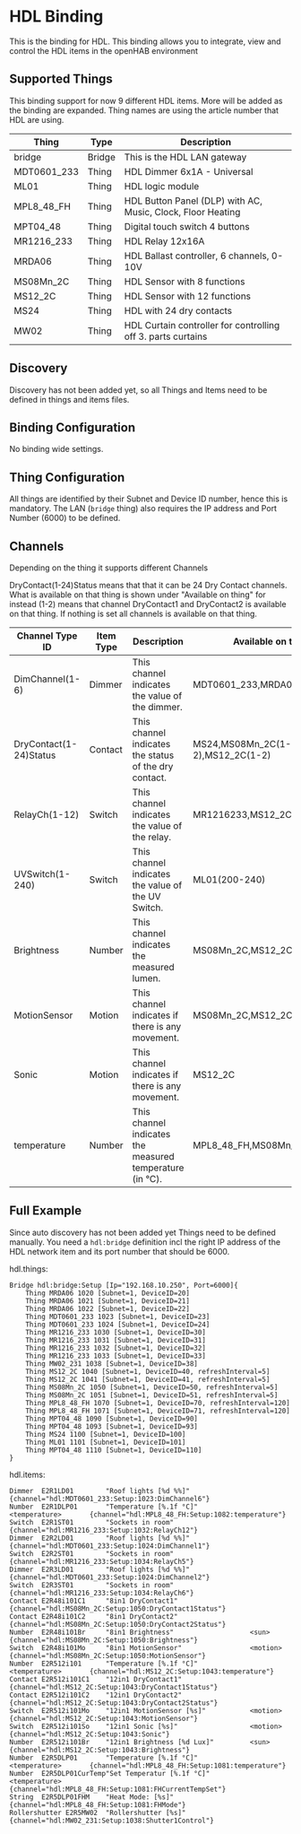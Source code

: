 # HDL Binding

This is the binding for HDL.
This binding allows you to integrate, view and control the HDL  items in the openHAB environment

## Supported Things

This binding support for now 9 different HDL items.
More will be added as the binding are expanded.
Thing names are using the article number that HDL are using.

| Thing         | Type      | Description                                                   |
|---------------|-----------|---------------------------------------------------------------|
| bridge        | Bridge    | This is the HDL LAN gateway                                   |
| MDT0601_233   | Thing     | HDL Dimmer 6x1A - Universal                                   |
| ML01          | Thing     | HDL logic module                                              |
| MPL8_48_FH    | Thing     | HDL Button Panel (DLP) with AC, Music, Clock, Floor Heating   |
| MPT04_48      | Thing     | Digital touch switch 4 buttons                                |
| MR1216_233    | Thing     | HDL Relay 12x16A                                              |
| MRDA06        | Thing     | HDL Ballast controller, 6 channels, 0-10V                     |
| MS08Mn_2C     | Thing     | HDL Sensor with 8 functions                                   |
| MS12_2C       | Thing     | HDL Sensor with 12 functions                                  |
| MS24          | Thing     | HDL with 24 dry contacts                                      |
| MW02          | Thing     | HDL Curtain controller for controlling off 3. parts curtains  |

## Discovery

Discovery has not been added yet, so all Things and Items need to be defined in things and items files.

## Binding Configuration

No binding wide settings.

## Thing Configuration

All things are identified by their Subnet and Device ID number, hence this is mandatory. 
The LAN (`bridge` thing) also requires the IP address and Port Number (6000) to be defined. 


## Channels

Depending on the thing it supports different Channels

DryContact(1-24)Status  means that that it can be 24 Dry Contact channels. What is available on that thing is shown under "Available on thing" for instead (1-2) means that channel DryContact1 and DryContact2 is available on that thing. If nothing is set all channels is available on that thing.

| Channel Type ID       | Item Type | Description                                               | Available on thing                |
|-----------------------|-----------|-----------------------------------------------------------|-----------------------------------|
| DimChannel(1-6)       | Dimmer    | This channel indicates the value of the dimmer.           |MDT0601_233,MRDA06                 |
| DryContact(1-24)Status| Contact   | This channel indicates the status of the dry contact.     |MS24,MS08Mn_2C(1-2),MS12_2C(1-2)   |
| RelayCh(1-12)         | Switch    | This channel indicates the value of the relay.            |MR1216233,MS12_2C(1-2)             |
| UVSwitch(1-240)       | Switch    | This channel indicates the value of the UV Switch.        |ML01(200-240)                      |
| Brightness            | Number    | This channel indicates the measured lumen.                |MS08Mn_2C,MS12_2C                  |
| MotionSensor          | Motion    | This channel indicates if there is any movement.          |MS08Mn_2C,MS12_2C                  |
| Sonic                 | Motion    | This channel indicates if there is any movement.          |MS12_2C                            |
| temperature           | Number    | This channel indicates the measured temperature (in °C).  |MPL8_48_FH,MS08Mn_2C,MS12_2C       |

## Full Example

Since auto discovery has not been added yet Things need to be defined manually. You need a `hdl:bridge` definition incl the right IP address of the HDL network item and its port number that should be 6000. 

hdl.things:

```
Bridge hdl:bridge:Setup [Ip="192.168.10.250", Port=6000]{
    Thing MRDA06 1020 [Subnet=1, DeviceID=20]
    Thing MRDA06 1021 [Subnet=1, DeviceID=21]
    Thing MRDA06 1022 [Subnet=1, DeviceID=22]
    Thing MDT0601_233 1023 [Subnet=1, DeviceID=23]
    Thing MDT0601_233 1024 [Subnet=1, DeviceID=24]
    Thing MR1216_233 1030 [Subnet=1, DeviceID=30]
    Thing MR1216_233 1031 [Subnet=1, DeviceID=31]
    Thing MR1216_233 1032 [Subnet=1, DeviceID=32]
    Thing MR1216_233 1033 [Subnet=1, DeviceID=33]
	Thing MW02_231 1038 [Subnet=1, DeviceID=38]
	Thing MS12_2C 1040 [Subnet=1, DeviceID=40, refreshInterval=5]
	Thing MS12_2C 1041 [Subnet=1, DeviceID=41, refreshInterval=5]
	Thing MS08Mn_2C 1050 [Subnet=1, DeviceID=50, refreshInterval=5]
	Thing MS08Mn_2C 1051 [Subnet=1, DeviceID=51, refreshInterval=5]
	Thing MPL8_48_FH 1070 [Subnet=1, DeviceID=70, refreshInterval=120]
	Thing MPL8_48_FH 1071 [Subnet=1, DeviceID=71, refreshInterval=120]
	Thing MPT04_48 1090 [Subnet=1, DeviceID=90]
	Thing MPT04_48 1093 [Subnet=1, DeviceID=93]
	Thing MS24 1100 [Subnet=1, DeviceID=100]
	Thing ML01 1101 [Subnet=1, DeviceID=101]
	Thing MPT04_48 1110 [Subnet=1, DeviceID=110]
}
```

hdl.items:

```
Dimmer  E2R1LD01        "Roof lights [%d %%]"                          			{channel="hdl:MDT0601_233:Setup:1023:DimChannel6"}
Number  E2R1DLP01       "Temperature [%.1f °C]"             <temperature>   	{channel="hdl:MPL8_48_FH:Setup:1082:temperature"}
Switch  E2R1ST01        "Sockets in room"                                       {channel="hdl:MR1216_233:Setup:1032:RelayCh12"}
Dimmer  E2R2LD01        "Roof lights [%d %%]"                                   {channel="hdl:MDT0601_233:Setup:1024:DimChannel1"}
Switch  E2R2ST01        "Sockets in room"                                       {channel="hdl:MR1216_233:Setup:1034:RelayCh5"}
Dimmer  E2R3LD01        "Roof lights [%d %%]"                                   {channel="hdl:MDT0601_233:Setup:1024:DimChannel2"}
Switch  E2R3ST01        "Sockets in room"                                       {channel="hdl:MR1216_233:Setup:1034:RelayCh6"}
Contact	E2R48i101C1		"8in1 DryContact1"										{channel="hdl:MS08Mn_2C:Setup:1050:DryContact1Status"}
Contact	E2R48i101C2		"8in1 DryContact2"										{channel="hdl:MS08Mn_2C:Setup:1050:DryContact2Status"}
Number	E2R48i101Br		"8in1 Brightness"					<sun>				{channel="hdl:MS08Mn_2C:Setup:1050:Brightness"}
Switch	E2R48i101Mo		"8in1 MotionSensor"					<motion>			{channel="hdl:MS08Mn_2C:Setup:1050:MotionSensor"}
Number	E2R512i101		"Temperature [%.1f °C]" 			<temperature>		{channel="hdl:MS12_2C:Setup:1043:temperature"}
Contact	E2R512i101C1	"12in1 DryContact1"										{channel="hdl:MS12_2C:Setup:1043:DryContact1Status"}
Contact	E2R512i101C2	"12in1 DryContact2"										{channel="hdl:MS12_2C:Setup:1043:DryContact2Status"}
Switch	E2R512i101Mo	"12in1 MotionSensor [%s]"			<motion>			{channel="hdl:MS12_2C:Setup:1043:MotionSensor"}
Switch	E2R512i101So	"12in1 Sonic [%s]"					<motion>			{channel="hdl:MS12_2C:Setup:1043:Sonic"}
Number	E2R512i101Br	"12in1 Brightness [%d Lux]"			<sun>				{channel="hdl:MS12_2C:Setup:1043:Brightness"}
Number	E2R5DLP01		"Temperature [%.1f °C]" 			<temperature>		{channel="hdl:MPL8_48_FH:Setup:1081:temperature"}
Number	E2R5DLP01CurTemp"Set Temperatur [%.1f °C]" 			<temperature>		{channel="hdl:MPL8_48_FH:Setup:1081:FHCurrentTempSet"}
String	E2R5DLP01FHM	"Heat Mode: [%s]" 										{channel="hdl:MPL8_48_FH:Setup:1081:FHMode"}
Rollershutter E2R5MW02	"Rollershutter [%s]"									{channel="hdl:MW02_231:Setup:1038:Shutter1Control"}
```

